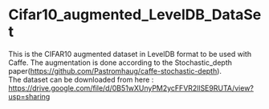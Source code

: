 # Cifar10_augmented_LevelDB_DataSet
This is the CIFAR10 augmented dataset in LevelDB format to be used with Caffe.
The augmentation is done according to the Stochastic_depth paper(https://github.com/Pastromhaug/caffe-stochastic-depth).  
The dataset can be downloaded from here : https://drive.google.com/file/d/0B51wXUnyPM2ycFFVR2llSE9RUTA/view?usp=sharing 
